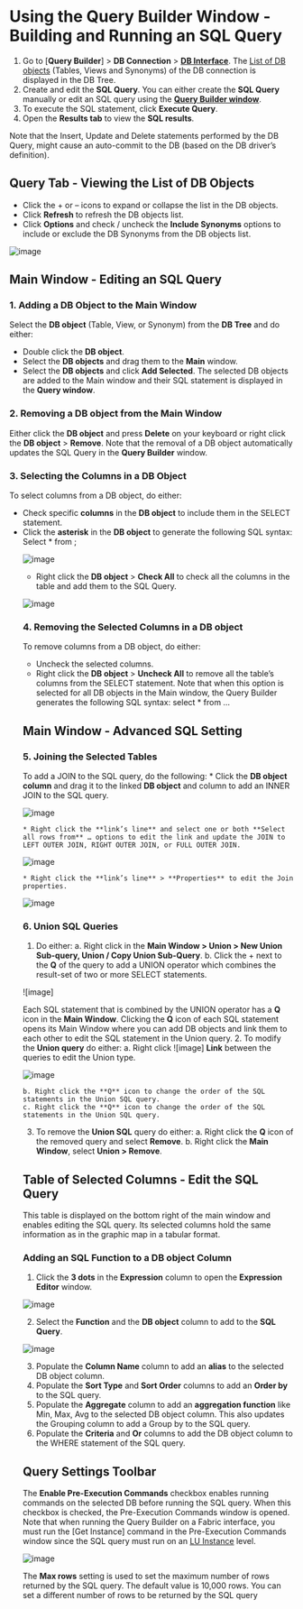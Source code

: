 # Using the Query Builder Window - Building and Running an SQL Query

1.	Go to [**Query Builder**] > **DB Connection** > [**DB Interface**](/articles/05_DB_interfaces/01_interfaces_overview.md). The [List of DB objects](/articles/11_query_builder/03_building_and_running_an_sql_query.md#query-tab---viewing-the-list-of-db-objects) (Tables, Views and Synonyms) of the DB connection is displayed in the DB Tree. 
2.	Create and edit the **SQL Query**. You can either create the **SQL Query** manually or edit an SQL query using the [**Query Builder window**](/articles/11_query_builder/01_query_builder_overview.md#opening-the-query-builder-window). 
3.	To execute the SQL statement, click **Execute Query**.
4.	Open the **Results tab** to view the **SQL results**.

Note that the Insert, Update and Delete statements performed by the DB Query, might cause an auto-commit to the DB (based on the DB driver’s definition). 

## Query Tab - Viewing the List of DB Objects
* Click the + or – icons to expand or collapse the list in the DB objects.
* Click **Refresh** to refresh the DB objects list. 
* Click **Options** and check / uncheck the **Include Synonyms** options to include or exclude the DB Synonyms from the DB objects list.


![image](https://github.com/k2view-academy/K2View-Academy/blob/master/articles/11_query_builder/images/12_3_1%20objects%20list.png)

## Main Window - Editing an SQL Query  

### 1. Adding a DB Object to the Main Window
Select the **DB object** (Table, View, or Synonym) from the **DB Tree** and do either:
* Double click the **DB object**.
* Select the **DB objects** and drag them to the **Main** window.
* Select the **DB objects** and click **Add Selected**.
The selected DB objects are added to the Main window and their SQL statement is displayed in the **Query window**.

### 2. Removing a DB object from the Main Window
Either click the **DB object** and press **Delete** on your keyboard or right click the **DB object** > **Remove**. 
Note that the removal of a DB object automatically updates the SQL Query in the **Query Builder** window.

### 3. Selecting the Columns in a DB Object 
To select columns from a DB object, do either:
* Check specific **columns** in the **DB object** to include them in the SELECT statement.
* Click the **asterisk** in the **DB object** to generate the following SQL syntax: Select * from <Table Name>;

![image](https://github.com/k2view-academy/K2View-Academy/blob/master/articles/11_query_builder/images/12_3_2%20Table%20Name.png)

* Right click the **DB object** > **Check All** to check all the columns in the table and add them to the SQL Query.

![image](https://github.com/k2view-academy/K2View-Academy/blob/master/articles/11_query_builder/images/12_3_3%20SQL%20Query..png)

### 4. Removing the Selected Columns in a DB object
To remove columns from a DB object, do either:
* Uncheck the selected columns. 
* Right click the **DB object** > **Uncheck All** to remove all the table’s columns from the SELECT statement. Note that when this option is selected for all DB objects in the Main window, the Query Builder generates the following SQL syntax: select * from …

## Main Window - Advanced SQL Setting

### 5. Joining the Selected Tables 
To add a JOIN to the SQL query, do the following: 
    * Click the **DB object column** and drag it to the linked **DB object** and column to add an INNER JOIN to the SQL query.

![image](https://github.com/k2view-academy/K2View-Academy/blob/master/articles/11_query_builder/images/12_3_4%20DB%20object%20column.png)

    * Right click the **link’s line** and select one or both **Select all rows from** … options to edit the link and update the JOIN to LEFT OUTER JOIN, RIGHT OUTER JOIN, or FULL OUTER JOIN.

![image](https://github.com/k2view-academy/K2View-Academy/blob/master/articles/11_query_builder/images/12_3_5%20Select%20all%20rows%20from.png)

    * Right click the **link’s line** > **Properties** to edit the Join properties.

![image](https://github.com/k2view-academy/K2View-Academy/blob/master/articles/11_query_builder/images/12_3_6%20link%E2%80%99s%20line%20%20Properties.png)

### 6. Union SQL Queries  
1.	Do either:
    a. Right click in the **Main Window > Union > New Union Sub-query, Union / Copy Union Sub-Query**.
    b. Click the + next to the **Q** of the query to add a UNION operator which combines the result-set of two or more SELECT statements. 

![image]

Each SQL statement that is combined by the UNION operator has a **Q** icon in the **Main Window**. Clicking the **Q** icon of each SQL statement opens its Main Window where you can add DB objects and link them to each other to edit the SQL statement in the Union query. 
2.	To modify the **Union query** do either:
    a.  Right click ![image] **Link** between the queries to edit the Union type.

![image](https://github.com/k2view-academy/K2View-Academy/blob/master/articles/11_query_builder/images/12_3_7%20SELECT%20statements.png)

    b. Right click the **Q** icon to change the order of the SQL statements in the Union SQL query.
    c. Right click the **Q** icon to change the order of the SQL statements in the Union SQL query. 
3.	To remove the **Union SQL** query do either:
    a. Right click the **Q** icon of the removed query and select **Remove**.
    b. Right click the **Main Window**, select **Union > Remove**. 

## Table of Selected Columns - Edit the SQL Query
This table is displayed on the bottom right of the main window and enables editing the SQL query. Its selected columns hold the same information as in the graphic map in a tabular format.

### Adding an SQL Function to a DB object Column 
1.	Click the **3 dots** in the **Expression** column to open the **Expression Editor** window. 

![image](https://github.com/k2view-academy/K2View-Academy/blob/master/articles/11_query_builder/images/12_3_8%20icon%20link.png)

2.	Select the **Function** and the **DB object** column to add to the **SQL Query**.

![image](https://github.com/k2view-academy/K2View-Academy/blob/master/articles/11_query_builder/images/12_3_9%20Union%20type.png)

3.	Populate the **Column Name** column to add an **alias** to the selected DB object column.
4.	Populate the **Sort Type** and **Sort Order** columns to add an **Order by** to the SQL query.
5.	Populate the **Aggregate** column to add an **aggregation function** like Min, Max, Avg to the selected DB object column. This also updates the Grouping column to add a Group by to the SQL query.
6.	Populate the **Criteria** and **Or** columns to add the DB object column to the WHERE statement of the SQL query.

## Query Settings Toolbar
The **Enable Pre-Execution Commands** checkbox enables running commands on the selected DB before running the SQL query. When this checkbox is checked, the Pre-Execution Commands window is opened.
Note that when running the Query Builder on a Fabric interface, you must run the [Get Instance] command in the Pre-Execution Commands window since the SQL query must run on an [LU Instance](/articles/01_fabric_overview/02_fabric_glossary.md#lui) level.

![image](https://github.com/k2view-academy/K2View-Academy/blob/master/articles/11_query_builder/images/12_3_10%20Expression%20Editor.png)

The **Max rows** setting is used to set the maximum number of rows returned by the SQL query. The default value is 10,000 rows. You can set a different number of rows to be returned by the SQL query


